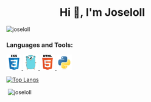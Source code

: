 <h1 align="center">Hi 👋, I'm Joseloll</h1>

<p align="left"> <img src="https://komarev.com/ghpvc/?username=joseloll&label=Profile%20views&color=0e75b6&style=flat" alt="joseloll" /> </p>
<h3 align="left">Languages and Tools:</h3>
<p align="left"> <a href="https://www.w3schools.com/css/" target="_blank" rel="noreferrer"> <img src="https://raw.githubusercontent.com/devicons/devicon/master/icons/css3/css3-original-wordmark.svg" alt="css3" width="40" height="40"/> </a> <a href="https://golang.org" target="_blank" rel="noreferrer"> <img src="https://raw.githubusercontent.com/devicons/devicon/master/icons/go/go-original.svg" alt="go" width="40" height="40"/> </a> <a href="https://www.w3.org/html/" target="_blank" rel="noreferrer"> <img src="https://raw.githubusercontent.com/devicons/devicon/master/icons/html5/html5-original-wordmark.svg" alt="html5" width="40" height="40"/> </a> <a href="https://www.python.org" target="_blank" rel="noreferrer"> <img src="https://raw.githubusercontent.com/devicons/devicon/master/icons/python/python-original.svg" alt="python" width="40" height="40"/> </a> </p>


[![Top Langs](https://github-readme-stats.vercel.app/api/top-langs/?username=joseloll&layout=compact)](https://github.com/joseloll/github-readme-stats)
<p>&nbsp;<img align="center" src="https://github-readme-stats.vercel.app/api?username=joseloll&show_icons=true&locale=en" alt="joseloll" /></p>
